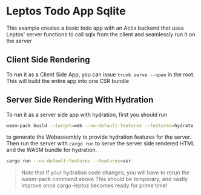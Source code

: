 # Leptos Todo App Sqlite 

This example creates a basic todo app with an Actix backend that uses Leptos' server functions to call sqlx from the client and seamlessly run it on the server

## Client Side Rendering
To run it as a Client Side App, you can issue  `trunk serve --open` in the root. This will build the entire
app into one CSR bundle

## Server Side Rendering With Hydration
To run it as a server side app with hydration, first you should run 
```bash
wasm-pack build --target=web --no-default-features --features=hydrate
```
to generate the Webassembly to provide hydration features for the server.
Then run the server with `cargo run` to serve the server side rendered HTML and the WASM bundle for hydration. 
```bash
cargo run --no-default-features --features=ssr
```
> Note that if your hydration code changes, you will have to rerun the wasm-pack command above
> This should be temporary, and vastly improve once cargo-leptos becomes ready for prime time!